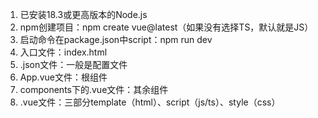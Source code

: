 1. 已安装18.3或更高版本的Node.js
2. npm创建项目：npm create vue@latest（如果没有选择TS，默认就是JS）
3. 启动命令在package.json中script：npm run dev
4. 入口文件：index.html
5. .json文件：一般是配置文件
6. App.vue文件：根组件
7. components下的.vue文件：其余组件
8. .vue文件：三部分template（html）、script（js/ts）、style（css）